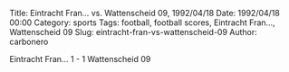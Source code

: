 Title: Eintracht Fran… vs. Wattenscheid 09, 1992/04/18
Date: 1992/04/18 00:00
Category: sports
Tags: football, football scores, Eintracht Fran…, Wattenscheid 09
Slug: eintracht-fran-vs-wattenscheid-09
Author: carbonero


Eintracht Fran… 1 - 1 Wattenscheid 09

